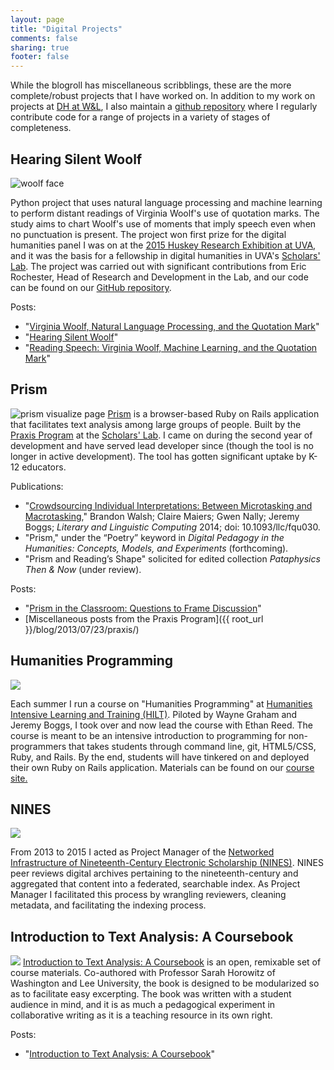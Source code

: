 ```yaml
---
layout: page
title: "Digital Projects"
comments: false
sharing: true
footer: false
---
```



While the blogroll has miscellaneous scribblings, these are the more complete/robust projects that I have worked on. In addition to my work on projects at <a href="https://digitalhumanities.wlu.edu">DH at W&L</a>, I also maintain a <a href="https://www.github.com/bmw9t">github repository</a> where I regularly contribute code for a range of projects in a variety of stages of completeness.
<section></section>
<h2>Hearing Silent Woolf</h2>

<img class="small right" src="{{ root_url }}/images/woolf.jpg" alt="woolf face">

Python project that uses natural language processing and machine learning to perform distant readings of Virginia Woolf's use of quotation marks. The study aims to chart Woolf's use of moments that imply speech even when no punctuation is present. The project won first prize for the digital humanities panel I was on at the <a href="http://gradcouncil.com/2015-sessions/">2015 Huskey Research Exhibition at UVA</a>, and it was the basis for a fellowship in digital humanities in UVA's <a href="https://www.scholarslab.org">Scholars' Lab</a>. The project was carried out with significant contributions from Eric Rochester, Head of Research and Development in the Lab, and our code can be found on our <a href="https://www.github.com/bmw9t/woolf">GitHub repository</a>.

Posts:

* "[Virginia Woolf, Natural Language Processing, and the Quotation Mark](https://bmw9t.github.io/blog/2015/09/10/woolf-and-the-quotation-mark/)"
* "[Hearing Silent Woolf](https://bmw9t.github.io/blog/2015/03/23/woolf-huskey/)"
* "[Reading Speech: Virginia Woolf, Machine Learning, and the Quotation Mark](https://bmw9t.github.io/blog/2016/05/17/reading-speech/)"


<section></section>
<h2>Prism</h2>
<img class="mid right" src="{{ root_url }}/images/digital-projects/prism.png" alt="prism visualize page">
<a href="https://www.prism.scholarslab.org">Prism</a> is a browser-based Ruby on Rails application that facilitates text analysis among large groups of people. Built by the <a href="https://www.praxis.scholarslab.org">Praxis Program</a> at the <a href="https://www.scholarslab.org">Scholars' Lab</a>. I came on during the second year of development and have served lead developer since (though the tool is no longer in active development). The tool has gotten significant uptake by K-12 educators. 


Publications: 

* "[Crowdsourcing Individual Interpretations: Between Microtasking and Macrotasking](http://llc.oxfordjournals.org/content/29/3/379)," Brandon Walsh; Claire Maiers; Gwen Nally; Jeremy Boggs; *Literary and Linguistic Computing* 2014; doi: 10.1093/llc/fqu030.
* "Prism," under the “Poetry” keyword in *Digital Pedagogy in the Humanities: Concepts, Models, and Experiments* (forthcoming).
* "Prism and Reading’s Shape" solicited for edited collection <i>Pataphysics Then &amp; Now</i> (under review).

Posts: 

* "[Prism in the Classroom: Questions to Frame Discussion](http://bmw9t.github.io/blog/2014/09/16/prism-pedagogy/)"
* [Miscellaneous posts from the Praxis Program]({{ root_url }}/blog/2013/07/23/praxis/)


<section></section>

<h2>Humanities Programming</h2>
<img class="mid right" src="{{ root_url }}/images/humanities_programming.png">

Each summer I run a course on "Humanities Programming" at <a href="https://dhtraining.org/">Humanities Intensive Learning and Training (HILT)</a>. Piloted by Wayne Graham and Jeremy Boggs, I took over and now lead the course with Ethan Reed. The course is meant to be an intensive introduction to programming for non-programmers that takes students through command line, git, HTML5/CSS, Ruby, and Rails. By the end, students will have tinkered on and deployed their own Ruby on Rails application. Materials can be found on our <a href="https://humanitiesprogramming.github.io">course site.</a> 


<section></section>
<h2>NINES</h2>
<img class="mid right" src="{{ root_url }}/images/nines.png">

From 2013 to 2015 I acted as Project Manager of the <a href="https://www.nines.org">Networked Infrastructure of Nineteenth-Century Electronic Scholarship (NINES)</a>. NINES peer reviews digital archives pertaining to the nineteenth-century and aggregated that content into a federated, searchable index. As Project Manager I facilitated this process by wrangling reviewers, cleaning metadata, and facilitating the indexing process.

<section></section>
<h2>Introduction to Text Analysis: A Coursebook</h2>
<img class="mid right" src="{{ root_url }}/images/coursebook.png">
<a href="https://bmw9t.gitbooks.io/introduction-to-text-analysis/content/">Introduction to Text Analysis: A Coursebook</a> is an open, remixable set of course materials. Co-authored with Professor Sarah Horowitz of Washington and Lee University, the book is designed to be modularized so as to facilitate easy excerpting. The book was written with a student audience in mind, and it is as much a pedagogical experiment in collaborative writing as it is a teaching resource in its own right.

Posts: 

* "[Introduction to Text Analysis: A Coursebook](http://bmw9t.github.io/blog/2016/10/24/text-analysis-coursebook/)"

